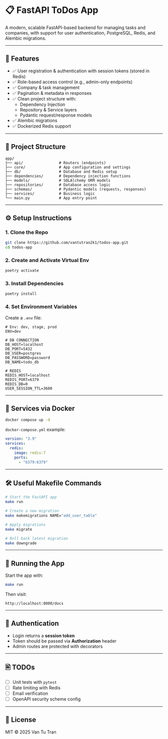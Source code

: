 # 📋 FastAPI ToDos App

A modern, scalable FastAPI-based backend for managing tasks and companies, with support for user authentication,
PostgreSQL, Redis, and Alembic migrations.

---

## 🚀 Features

- ✅ User registration & authentication with session tokens (stored in Redis)
- ✅ Role-based access control (e.g., admin-only endpoints)
- ✅ Company & task management
- ✅ Pagination & metadata in responses
- ✅ Clean project structure with:
    - Dependency Injection
    - Repository & Service layers
    - Pydantic request/response models
- ✅ Alembic migrations
- ✅ Dockerized Redis support

---

## 🧱 Project Structure

```
app/
├── api/                # Routers (endpoints)
├── core/               # App configuration and settings
├── db/                 # Database and Redis setup
├── dependencies/       # Dependency injection functions
├── models/             # SQLAlchemy ORM models
├── repositories/       # Database access logic
├── schemas/            # Pydantic models (requests, responses)
├── services/           # Business logic
└── main.py             # App entry point
```

---

## ⚙️ Setup Instructions

### 1. Clone the Repo

```bash
git clone https://github.com/vantutran2k1/todos-app.git
cd todos-app
```

### 2. Create and Activate Virtual Env

```bash
poetry activate
```

### 3. Install Dependencies

```bash
poetry install
```

### 4. Set Environment Variables

Create a `.env` file:

```env
# Env: dev, stage, prod
ENV=dev

# DB CONNECTION
DB_HOST=localhost
DB_PORT=5432
DB_USER=postgres
DB_PASSWORD=password
DB_NAME=todo_db

# REDIS
REDIS_HOST=localhost
REDIS_PORT=6379
REDIS_DB=0
USER_SESSION_TTL=3600
```

---

## 🐳 Services via Docker

```bash
docker compose up -d
```

`docker-compose.yml` example:

```yaml
version: "3.9"
services:
  redis:
    image: redis:7
    ports:
      - "6379:6379"
```

---

## 🛠️ Useful Makefile Commands

```bash
# Start the FastAPI app
make run

# Create a new migration
make makemigrations NAME="add_user_table"

# Apply migrations
make migrate

# Roll back latest migration
make downgrade
```

---

## 🥪 Running the App

Start the app with:

```bash
make run
```

Then visit:

```
http://localhost:8000/docs
```

---

## 🔐 Authentication

- Login returns a **session token**
- Token should be passed via **Authorization** header
- Admin routes are protected with decorators

---

## 🖹️ TODOs

- [ ] Unit tests with `pytest`
- [ ] Rate limiting with Redis
- [ ] Email verification
- [ ] OpenAPI security scheme config

---

## 📄 License

MIT © 2025 Van Tu Tran